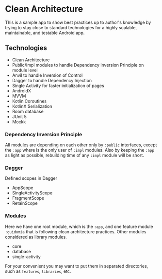 # Clean Architecture

This is a sample app to show best practices up to author's knowledge by trying to
stay close to standard technologies for a highly scalable, maintainable, and testable
Android app.

## Technologies

 - Clean Architecture
 - Public/Impl modules to handle Dependency Inversion Principle on module level
 - Anvil to handle Inversion of Control
 - Dagger to handle Dependency Injection
 - Single Activity for faster initialization of pages
 - AndroidX
 - MVVM
 - Kotlin Coroutines
 - KotlinX Serialization
 - Room database
 - JUnit 5
 - Mockk

### Dependency Inversion Principle

All modules are depending on each other only by `:public` interfaces, except the `:app`
where is the only user of `:impl` modules. Also by keeping the `:app` as light as possible,
rebuilding time of any `:impl` module will be short.

### Dagger

Defined scopes in Dagger
 - AppScope
 - SingleActivityScope
 - FragmentScope
 - RetainScope

### Modules
Here we have one root module, which is the `:app`, and one feature module `:guidomia` that
is following clean architecture practices.
Other modules considered as library modules.

 - core
 - database
 - single-activity

For your convenient you may want to put them in separated directories, such as `features`, `libraries`, etc.

